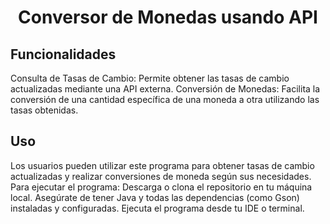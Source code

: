 <h1 align="center"> Conversor de Monedas usando API </h1>

<h2>Funcionalidades</h2>
Consulta de Tasas de Cambio: Permite obtener las tasas de cambio actualizadas mediante una API externa.
Conversión de Monedas: Facilita la conversión de una cantidad específica de una moneda a otra utilizando las tasas obtenidas.

<h2>Uso</h2>
Los usuarios pueden utilizar este programa para obtener tasas de cambio actualizadas y realizar conversiones de moneda según sus necesidades. Para ejecutar el programa:
Descarga o clona el repositorio en tu máquina local.
Asegúrate de tener Java y todas las dependencias (como Gson) instaladas y configuradas.
Ejecuta el programa desde tu IDE o terminal.
